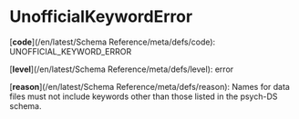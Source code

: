 # UnofficialKeywordError

[**code**](/en/latest/Schema Reference/meta/defs/code): UNOFFICIAL_KEYWORD_ERROR

[**level**](/en/latest/Schema Reference/meta/defs/level): error

[**reason**](/en/latest/Schema Reference/meta/defs/reason): Names for data files must not include keywords other than those listed in the psych-DS schema.